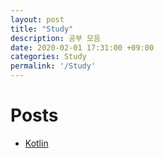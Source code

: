 ```yaml
---
layout: post
title: "Study"
description: 공부 모음
date: 2020-02-01 17:31:00 +09:00
categories: Study
permalink: '/Study'
---
```



# Posts

- [Kotlin](https://yoowonyoung.github.io/Study/Kotlin)
  
  
  

